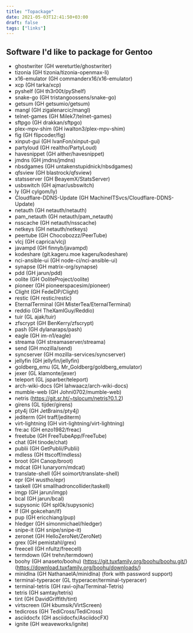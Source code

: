 ```yaml
---
title: "Topackage"
date: 2021-05-03T12:41:50+03:00
draft: false
tags: ["links"]
---
```


## Software I'd like to package for Gentoo


- ghostwriter (GH wereturtle/ghostwriter)
- tizonia (GH tizonia/tizonia-openmax-li)
- x16-emulator (GH commanderx16/x16-emulator)
- xcp (GH tarka/xcp)
- pyshelf (GH th3r00t/pyShelf)
- snake-go (GH tristangoossens/snake-go)
- getsum (GH getsumio/getsum)
- mangl (GH zigalenarcic/mangl)
- telnet-games (GH Milek7/telnet-games)
- sftpgo (GH drakkan/sftpgo)
- plex-mpv-shim (GH iwalton3/plex-mpv-shim)
- fig (GH flipcoder/fig)
- xinput-gui (GH IvanFon/xinput-gui)
- partyloud (GH realtho/PartyLoud)
- havesnippet (GH aither/havesnippet)
- jmdns (GH jmdns/jmdns)
- nbsdgames (GH untakenstupidnick/nbsdgames)
- qfsview (GH blastrock/qfsview)
- statsserver (GH BeayemX/StatsServer)
- usbswitch (GH ajmar/usbswitch)
- ly (GH cylgom/ly)
- Cloudflare-DDNS-Update (GH MachineITSvcs/Cloudflare-DDNS-Update)
- netauth (GH netauth/netauth)
- pam_netauth (GH netauth/pam_netauth)
- nsscache (GH netauth/nsscache)
- netkeys (GH netauth/netkeys)
- peertube (GH Chocobozzz/PeerTube)
- vlcj (GH caprica/vlcj)
- javampd (GH finnyb/javampd)
- kodeshare (git.kageru.moe kageru/kodeshare)
- nci-ansible-ui (GH node-ci/nci-ansible-ui)
- synapse (GH matrix-org/synapse)
- pdd (GH jarun/pdd)
- oolite (GH OoliteProject/oolite)
- pioneer (GH pioneerspacesim/pioneer)
- Clight (GH FedeDP/Clight)
- restic (GH restic/restic)
- EternalTerminal (GH MisterTea/EternalTerminal)
- reddio (GH TheXamlGuy/Reddio)
- tuir (GL ajak/tuir)
- zfscrypt (GH BenKerry/zfscrypt)
- pash (GH dylanaraps/pash)
- eagle (GH im-n1/eagle)
- streama (GH streamaserver/streama)
- send (GH mozilla/send)
- syncserver (GH mozilla-services/syncserver)
- jellyfin (GH jellyfin/jellyfin)
- goldberg_emu (GL Mr_Goldberg/goldberg_emulator)
- jexer (GL klamonte/jexer)
- teleport (GL jsparber/teleport)
- arch-wiki-docs (GH lahwaacz/arch-wiki-docs)
- mumble-web (GH Johni0702/mumble-web)
- netris (https://git.sr.ht/~tslocum/netris?0.1.2)
- girens (GL tijder/girens)
- pty4j (GH JetBrains/pty4j)
- jediterm (GH traff/jediterm)
- virt-lightning (GH virt-lightning/virt-lightning)
- fre:ac (GH enzo1982/freac)
- freetube (GH FreeTubeApp/FreeTube)
- chat (GH tinode/chat)
- publii (GH GetPublii/Publii)
- mdless (GH ttscoff/mdless)
- broot (GH Canop/broot)
- mdcat (GH lunaryorn/mdcat)
- translate-shell (GH soimort/translate-shell)
- epr (GH wustho/epr)
- taskell (GH smallhadroncollider/taskell)
- imgp (GH jarun/imgp)
- bcal (GH jarun/bcal)
- supysonic (GH spl0k/supysonic)
- lf (GH gokcehan/lf)
- pup (GH ericchiang/pup)
- hledger (GH simonmichael/hledger)
- snipe-it (GH snipe/snipe-it)
- zeronet (GH HelloZeroNet/ZeroNet)
- grex (GH pemistahl/grex)
- freecell (GH nfultz/freecell)
- termdown (GH trehn/termdown)
- boohy (GH anaseto/boohu) (https://git.tuxfamily.org/boohu/boohu.git/) (https://download.tuxfamily.org/boohu/downloads/)
- minidlna (GH NathanaelA/minidlna) (fork with password support)
- terminal-typeracer (GL ttyperacer/terminal-typeracer)
- terminal-tetris (GH ravi-ojha/Terminal-Tetris)
- tetris (GH samtay/tetris)
- tint (GH DavidGriffith/tint)
- virtscreen (GH kbumsik/VirtScreen)
- tedicross (GH TediCross/TediCross)
- asciidocfx (GH asciidocfx/AsciidocFX)
- ignite (GH weaveworks/ignite)
